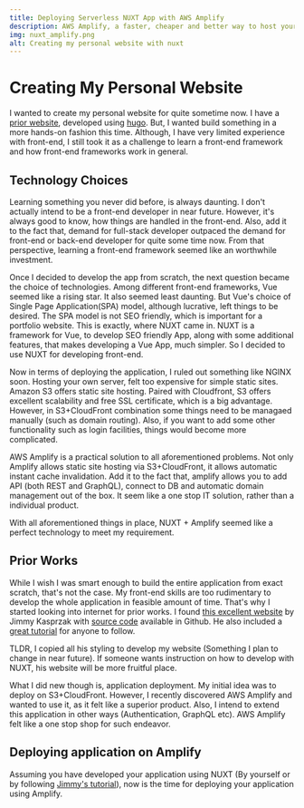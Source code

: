 ```yaml
---
title: Deploying Serverless NUXT App with AWS Amplify
description: AWS Amplify, a faster, cheaper and better way to host your NUXT App
img: nuxt_amplify.png
alt: Creating my personal website with nuxt
---
```


# Creating My Personal Website

I wanted to create my personal website for quite sometime now. I have a [prior website](https://www.mohammadrafee.com), developed using [hugo](https://gohugo.io/). But, I wanted build something in a more hands-on fashion this time. Although, I have very limited experience with front-end, I still took it as a challenge to learn a front-end framework and how front-end frameworks work in general.

## Technology Choices

Learning something you never did before, is always daunting. I don't actually intend to be a front-end developer in near future. However, it's always good to know, how things are handled in the front-end. Also, add it to the fact that, demand for full-stack developer outpaced the demand for front-end or back-end developer for quite some time now. From that perspective, learning a front-end framework seemed like an worthwhile investment.

Once I decided to develop the app from scratch, the next question became the choice of technologies. Among different front-end frameworks, Vue seemed like a rising star. It also seemed least daunting. But Vue's choice of Single Page Application(SPA) model, although lucrative, left things to be desired. The SPA model is not SEO friendly, which is important for a portfolio website. This is exactly, where NUXT came in. NUXT is a framework for Vue, to develop SEO friendly App, along with some additional features, that makes developing a Vue App, much simpler. So I decided to use NUXT for developing front-end.

Now in terms of deploying the application, I ruled out something like NGINX soon. Hosting your own server, felt too expensive for simple static sites. Amazon S3 offers static site hosting. Paired with Cloudfront, S3 offers excellent scalability and free SSL certificate, which is a big advantage. However, in S3+CloudFront combination some things need to be managaed manually (such as domain routing). Also, if you want to add some other functionality such as login facilities, things would become more complicated.

AWS Amplify is a practical solution to all aforementioned problems. Not only Amplify allows static site hosting via S3+CloudFront, it allows automatic instant cache invalidation. Add it to the fact that, amplify allows you to add API (both REST and GraphQL), connect to DB and automatic domain management out of the box. It seem like a one stop IT solution, rather than a individual product.

With all aforementioned things in place, NUXT + Amplify seemed like a perfect technology to meet my requirement.

## Prior Works

While I wish I was smart enough to build the entire application from exact scratch, that's not the case. My front-end skills are too rudimentary to develop the whole application in feasible amount of time. That's why I started looking into internet for prior works. I found [this excellent website](https://jimmykasprzak.com/) by Jimmy Kasprzak with [source code](https://github.com/Orodan/personal-website) available in Github. He also included a [great tutorial](https://jimmykasprzak.com/blog/creating-personal-website-with-nuxt/) for anyone to follow.

TLDR, I copied all his styling to develop my website (Something I plan to change in near future). If someone wants instruction on how to develop with NUXT, his website will be more fruitful place.

What I did new though is, application deployment. My initial idea was to deploy on S3+CloudFront. However, I recently discovered AWS Amplify and wanted to use it, as it felt like a superior product. Also, I intend to extend this application in other ways (Authentication, GraphQL etc). AWS Amplify felt like a one stop shop for such endeavor.

## Deploying application on Amplify

Assuming you have developed your application using NUXT (By yourself or by following [Jimmy's tutorial](https://jimmykasprzak.com/blog/creating-personal-website-with-nuxt/)), now is the time for deploying your application using Amplify.

